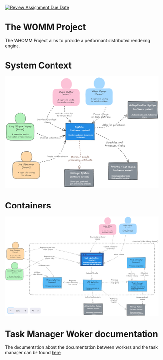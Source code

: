[![Review Assignment Due Date](https://classroom.github.com/assets/deadline-readme-button-22041afd0340ce965d47ae6ef1cefeee28c7c493a6346c4f15d667ab976d596c.svg)](https://classroom.github.com/a/vtde1l2O)

# The WOMM Project

The WHOMM Project aims to provide a performant distributed rendering engine.

# System Context

![System Context Diagramm](docs/diagrams/SystemContext.png)

# Containers

![Containers](docs/diagrams/Containers.png)

# Task Manager Woker documentation

The documentation about the documentation between workers and the task manager can be found [here](./docs/task-manager-worker-communication.md)
